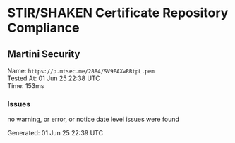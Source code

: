 # STIR/SHAKEN Certificate Repository Compliance

## Martini Security

Name: `https://p.mtsec.me/2884/SV9FAXwRRtpL.pem`\
Tested At: 01 Jun 25 22:38 UTC\
Time: 153ms

### Issues

no warning, or error, or notice date level issues were found

Generated: 01 Jun 25 22:39 UTC